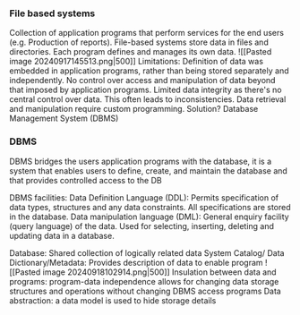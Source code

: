 ### File based systems
Collection of application programs that perform services for the end users (e.g. Production of reports).
File-based systems store data in files and directories.
Each program defines and manages its own data.
![[Pasted image 20240917145513.png|500]]
Limitations:
	Definition of data was embedded in application programs, rather than being stored separately and independently.
	No control over access and manipulation of data beyond that imposed by application programs.
	Limited data integrity as there's no central control over data. This often leads to inconsistencies.
	Data retrieval and manipulation require custom programming.
Solution?
	Database Management System (DBMS)

### DBMS
DBMS bridges the users application programs with the database, it is a system that enables users to define, create, and maintain the database and that provides controlled access to the DB

DBMS facilities:
	Data Definition Language (DDL):
		Permits specification of data types, structures and any data constraints. 
		All specifications are stored in the database.
	Data manipulation language (DML):
		General enquiry facility (query language) of the data.
		Used for selecting, inserting, deleting and updating data in a database.

Database:
	Shared collection of logically related data
System Catalog/ Data Dictionary/Metadata:
	Provides description of data to enable program
![[Pasted image 20240918102914.png|500]]
Insulation between data and programs:
	program-data independence
	allows for changing data storage structures and operations without changing DBMS access programs
Data abstraction:
	a data model is used to hide storage details

